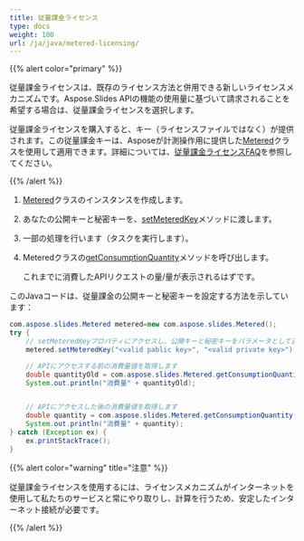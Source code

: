 ```yaml
---  
title: 従量課金ライセンス  
type: docs  
weight: 100  
url: /ja/java/metered-licensing/  
---  
```


{{% alert color="primary" %}}  

従量課金ライセンスは、既存のライセンス方法と併用できる新しいライセンスメカニズムです。Aspose.Slides APIの機能の使用量に基づいて請求されることを希望する場合は、従量課金ライセンスを選択します。  

従量課金ライセンスを購入すると、キー（ライセンスファイルではなく）が提供されます。この従量課金キーは、Asposeが計測操作用に提供した[Metered](https://reference.aspose.com/slides/java/com.aspose.slides/metered/)クラスを使用して適用できます。詳細については、[従量課金ライセンスFAQ](https://purchase.aspose.com/faqs/licensing/metered)を参照してください。  

{{% /alert %}}  
1. [Metered](https://reference.aspose.com/slides/java/com.aspose.slides/metered/)クラスのインスタンスを作成します。  

1. あなたの公開キーと秘密キーを、[setMeteredKey](https://reference.aspose.com/slides/java/com.aspose.slides/metered/#setMeteredKey-java.lang.String-java.lang.String-)メソッドに渡します。  

1. 一部の処理を行います（タスクを実行します）。  

1. Meteredクラスの[getConsumptionQuantity](https://reference.aspose.com/slides/java/com.aspose.slides/metered/#getConsumptionQuantity--)メソッドを呼び出します。  

   これまでに消費したAPIリクエストの量/量が表示されるはずです。  

このJavaコードは、従量課金の公開キーと秘密キーを設定する方法を示しています：  

```java  
com.aspose.slides.Metered metered=new com.aspose.slides.Metered();  
try {  
    // setMeteredKeyプロパティにアクセスし、公開キーと秘密キーをパラメータとして渡します  
    metered.setMeteredKey("<valid pablic key>", "<valid private key>");  

    // APIにアクセスする前の消費量値を取得します  
    double quantityOld = com.aspose.slides.Metered.getConsumptionQuantity();  
    System.out.println("消費量" + quantityOld);  


    // APIにアクセスした後の消費量値を取得します  
    double quantity = com.aspose.slides.Metered.getConsumptionQuantity();  
    System.out.println("消費量" + quantity);  
} catch (Exception ex) {  
    ex.printStackTrace();  
}  
```  

{{% alert color="warning" title="注意"  %}}  

従量課金ライセンスを使用するには、ライセンスメカニズムがインターネットを使用して私たちのサービスと常にやり取りし、計算を行うため、安定したインターネット接続が必要です。  

{{% /alert %}}  